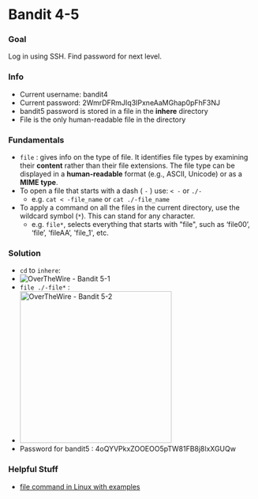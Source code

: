 # Bandit 4-5
### Goal
Log in using SSH. Find password for next level.

### Info
- Current username: bandit4
- Current password: 2WmrDFRmJIq3IPxneAaMGhap0pFhF3NJ
- bandit5 password is stored in a file in the **inhere** directory
- File is the only human-readable file in the directory

### Fundamentals
- `file` : gives info on the type of file. It identifies file types by examining their **content** rather than their file extensions. The file type can be displayed in a **human-readable** format (e.g., ASCII, Unicode) or as a **MIME type**.
- To open a file that starts with a dash ( `-` ) use: `< -` or `./-`
	- e.g. `cat < -file_name` or `cat ./-file_name`
- To apply a command on all the files in the current directory, use the wildcard symbol (` * `). This can stand for any character.
	- e.g. `file*`, selects everything that starts with "file", such as ‘file00’, ‘file’, ‘fileAA’, 'file_1', etc.

### Solution
- `cd` to `inhere`:
- ![OverTheWire - Bandit 5-1](https://github.com/user-attachments/assets/9ecc6cba-8ba4-4f17-bade-353cdd352513)
- `file ./-file*` :
- <img width="307" alt="OverTheWire - Bandit 5-2" src="https://github.com/user-attachments/assets/d39feb0a-8da0-4376-8d58-6f581735b43b" />
- Password for bandit5 : 4oQYVPkxZOOEOO5pTW81FB8j8lxXGUQw
### Helpful Stuff
- [file command in Linux with examples](https://www.geeksforgeeks.org/file-command-in-linux-with-examples/)
